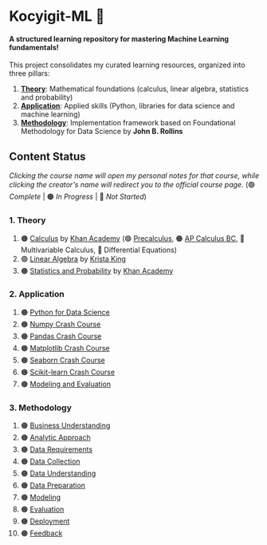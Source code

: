 # Kocyigit-ML 🤖 
#### A structured learning repository for mastering Machine Learning fundamentals!

This project consolidates my curated learning resources, organized into three pillars: 

1. **[Theory](./01_theory/)**: Mathematical foundations (calculus, linear algebra, statistics and probability)  
2. **[Application](./02_application/)**: Applied skills (Python, libraries for data science and machine learning)  
3. **[Methodology](./03_methodology/)**: Implementation framework based on Foundational Methodology for Data Science by **John B. Rollins**

## Content Status  
_Clicking the course name will open my personal notes for that course, while clicking the creator's name will redirect you to the official course page._ (🟢 _Complete_ | 🟠 _In Progress_ | 🔴 _Not Started_)

### 1. Theory
1. 🟠 [Calculus](./01_theory/01_calculus/) by [Khan Academy](https://www.khanacademy.org/) (🟢 [Precalculus](./01_theory/01_calculus/00_precalculus/), 🟠 [AP Calculus BC](./01_theory/01_calculus/01_ap_calculus_bc/), 🔴 Multivariable Calculus, 🔴 Differential Equations)
2. 🟢 [Linear Algebra](./01_theory/02_linear_algebra/) by [Krista King](https://www.udemy.com/course/linear-algebra-course/)
3. 🟠 [Statistics and Probability](./01_theory/03_statistics_and_probability/) by [Khan Academy](https://www.khanacademy.org/)

### 2. Application  
1. 🟠 [Python for Data Science](./02_application/01_python_for_data_science/)
2. 🟠 [Numpy Crash Course](./02_application/02_numpy/)
3. 🟠 [Pandas Crash Course](./02_application/03_pandas/)
4. 🟠 [Matplotlib Crash Course](./02_application/04_matplotlib/)
5. 🟠 [Seaborn Crash Course](./02_application/05_seaborn/)
6. 🟠 [Scikit-learn Crash Course](./02_application/06_scikit-learn/)
7. 🟠 [Modeling and Evaluation](./02_application/07_modeling_and_evaluation/)

### 3. Methodology
1. 🟠 [Business Understanding](./03_methodology/01_business_understanding.md)
2. 🟠 [Analytic Approach](./03_methodology/02_analytic_approach.md)
3. 🟠 [Data Requirements](./03_methodology/03_data_requirements.md)
4. 🟠 [Data Collection](./03_methodology/04_data_collection.md)
5. 🟠 [Data Understanding](./03_methodology/05_data_understanding.md)
6. 🟠 [Data Preparation](./03_methodology/06_data_preparation.md)
7. 🟠 [Modeling](./03_methodology/07_modeling.md)
8. 🟠 [Evaluation](./03_methodology/08_evaluation.md)
9. 🟠 [Deployment](./03_methodology/09_deployment.md)
10. 🟠 [Feedback](./03_methodology/10_feedback.md)
